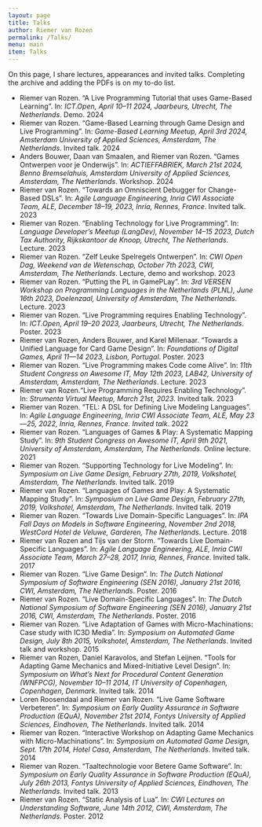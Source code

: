 ```yaml
---
layout: page
title: Talks
author: Riemer van Rozen
permalink: /Talks/
menu: main
item: Talks
---
```

On this page, I share lectures, appearances and invited talks.
Completing the archive and adding the PDFs is on my to-do list.

* Riemer van Rozen. “A Live Programming Tutorial that uses Game-Based Learning”. In: *ICT.Open, April 10–11 2024, Jaarbeurs, Utrecht, The Netherlands*. Demo. 2024
* Riemer van Rozen. “Game-Based Learning through Game Design and Live Programming”. In: *Game-Based Learning Meetup, April 3rd 2024, Amsterdam University of Applied Sciences, Amsterdam, The Netherlands*. Invited talk. 2024
* Anders Bouwer, Daan van Smaalen, and Riemer van Rozen. “Games Ontwerpen voor je Onderwijs”. In: *ACTIEFFABRIEK, March 21st 2024, Benno Bremselahuis, Amsterdam University of Applied Sciences, Amsterdam, The Netherlands*. Workshop. 2024
* Riemer van Rozen. “Towards an Omniscient Debugger for Change-Based DSLs”. In: *Agile Language Engineering, Inria CWI Associate Team, ALE, December 18–19, 2023, Inria, Rennes, France*. Invited talk. 2023
* Riemer van Rozen. “Enabling Technology for Live Programming”. In: *Language Developer’s Meetup (LangDev), November 14–15 2023, Dutch Tax Authority, Rijkskantoor de Knoop, Utrecht, The Netherlands*. Lecture. 2023
* Riemer van Rozen. “Zelf Leuke Spelregels Ontwerpen”. In: *CWI Open Dag, Weekend van de Wetenschap, October 7th 2023, CWI, Amsterdam, The Netherlands*. Lecture, demo and workshop. 2023
* Riemer van Rozen. “Putting the PL in GamePLay”. In: *3rd VERSEN Workshop on Programming Languages in the Netherlands (PLNL), June 16th 2023, Doelenzaal, University of Amsterdam, The Netherlands*. Lecture. 2023
* Riemer van Rozen. “Live Programming requires Enabling Technology”. In: *ICT.Open, April 19–20 2023, Jaarbeurs, Utrecht, The Netherlands*. Poster. 2023
* Riemer van Rozen, Anders Bouwer, and Karel Millenaar. “Towards a Unified Language for Card Game Design”. In: *Foundations of Digital Games, April 11—14 2023, Lisbon, Portugal*. Poster. 2023
* Riemer van Rozen. “Live Programming makes Code come Alive”. In: *11th Student Congress on Awesome IT, May 12th 2023, LAB42, University of Amsterdam, Amsterdam, The Netherlands*. Lecture. 2023
* Riemer van Rozen.“Live Programming Requires Enabling Technology”. In: *Strumenta Virtual Meetup, March 21st, 2023*. Invited talk. 2023
* Riemer van Rozen. “TEL: A DSL for Defining Live Modeling Languages”. In: *Agile Language Engineering, Inria CWI Associate Team, ALE, May 23—25, 2022, Inria, Rennes, France. Invited talk*. 2022
* Riemer van Rozen. “Languages of Games & Play: A Systematic Mapping Study”. In: *9th Student Congress on Awesome IT, April 9th 2021, University of Amsterdam, Amsterdam, The Netherlands*. Online lecture. 2021
* Riemer van Rozen. “Supporting Technology for Live Modeling”. In: *Symposium on Live Game Design, February 27th, 2019, Volkshotel, Amsterdam, The Netherlands.* Invited talk. 2019
* Riemer van Rozen. “Languages of Games and Play: A Systematic Mapping Study”. In: *Symposium on Live Game Design, February 27th, 2019, Volkshotel, Amsterdam, The Netherlands*. Invited talk. 2019
* Riemer van Rozen. “Towards Live Domain-Specific Languages”. In: *IPA Fall Days on Models in Software Engineering, November 2nd 2018, WestCord Hotel de Veluwe, Garderen, The Netherlands*. Lecture. 2018
* Riemer van Rozen and Tijs van der Storm. “Towards Live Domain-Specific Languages”. In: *Agile Language Engineering, ALE, Inria CWI Associate Team, March 27–28, 2017, Inria, Rennes, France*. Invited talk. 2017
* Riemer van Rozen. “Live Game Design”. In: *The Dutch National Symposium of Software Engineering (SEN 2016), January 21st 2016, CWI, Amsterdam, The Netherlands*. Poster. 2016
* Riemer van Rozen. “Live Domain-Specific Languages”. In: *The Dutch National Symposium of Software Engineering (SEN 2016), January 21st 2016, CWI, Amsterdam, The Netherlands*. Poster. 2016
* Riemer van Rozen. “Live Adaptation of Games with Micro-Machinations: Case study with IC3D Media”. In: *Symposium on Automated Game Design, July 8th 2015, Volkshotel, Amsterdam, The Netherlands*. Invited talk and workshop. 2015
* Riemer van Rozen, Daniel Karavolos, and Stefan Leijnen. “Tools for Adapting Game Mechanics and Mixed-Initiative Level Design”. In: *Symposium on What’s Next for Procedural Content Generation (WNFPCG), November 10–11 2014, IT University of Copenhagen, Copenhagen, Denmark*. Invited talk. 2014
* Loren Roosendaal and Riemer van Rozen. “Live Game Software Verbeteren”. In: *Symposium on Early Quality Assurance in Software Production (EQuA), November 21st 2014, Fontys University of Applied Sciences, Eindhoven, The Netherlands*. Invited talk. 2014
* Riemer van Rozen. “Interactive Workshop on Adapting Game Mechanics with Micro-Machinations”. In: *Symposium on Automated Game Design, Sept. 17th 2014, Hotel Casa, Amsterdam, The Netherlands*. Invited talk. 2014
* Riemer van Rozen. “Taaltechnologie voor Betere Game Software”. In: *Symposium on Early Quality Assurance in Software Production (EQuA), July 26th 2013, Fontys University of Applied Sciences, Eindhoven, The Netherlands*. Invited talk. 2013
* Riemer van Rozen. “Static Analysis of Lua”. In: *CWI Lectures on Understanding Software, June 14th 2012, CWI, Amsterdam, The Netherlands*. Poster. 2012